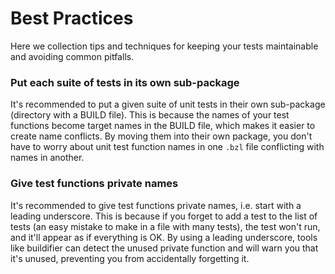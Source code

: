 # Best Practices

Here we collection tips and techniques for keeping your tests maintainable and
avoiding common pitfalls.

### Put each suite of tests in its own sub-package

It's recommended to put a given suite of unit tests in their own sub-package
(directory with a BUILD file). This is because the names of your test functions
become target names in the BUILD file, which makes it easier to create name
conflicts. By moving them into their own package, you don't have to worry about
unit test function names in one `.bzl` file conflicting with names in another.

### Give test functions private names

It's recommended to give test functions private names, i.e. start with a leading
underscore. This is because if you forget to add a test to the list of tests (an
easy mistake to make in a file with many tests), the test won't run, and it'll
appear as if everything is OK. By using a leading underscore, tools like
buildifier can detect the unused private function and will warn you that it's
unused, preventing you from accidentally forgetting it.
